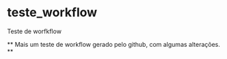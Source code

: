 # teste_workflow
Teste de worfkflow

** Mais um teste de workflow gerado pelo github, com algumas alterações. **
